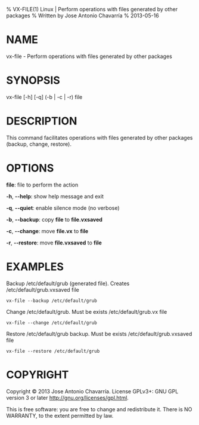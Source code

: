 % VX-FILE(1) Linux | Perform operations with files generated by other packages
% Written by Jose Antonio Chavarría
% 2013-05-16

NAME
====
vx-file - Perform operations with files generated by other packages

SYNOPSIS
========
vx-file [-h] [-q] (-b | -c | -r) file

DESCRIPTION
===========
This command facilitates operations with files generated by other packages (backup, change, restore).

OPTIONS
=======
**file**: file to perform the action

**-h**, **--help**: show help message and exit

**-q**, **--quiet**: enable silence mode (no verbose)

**-b**, **--backup**: copy **file** to **file.vxsaved**

**-c**, **--change**: move **file.vx** to **file**

**-r**, **--restore**: move **file.vxsaved** to **file**

EXAMPLES
========
Backup /etc/default/grub (generated file).  Creates /etc/default/grub.vxsaved file

    vx-file --backup /etc/default/grub

Change /etc/default/grub.  Must be exists /etc/default/grub.vx file

    vx-file --change /etc/default/grub

Restore /etc/default/grub backup.  Must be exists /etc/default/grub.vxsaved file

    vx-file --restore /etc/default/grub

COPYRIGHT
=========
Copyright © 2013 Jose Antonio Chavarría. License GPLv3+: GNU GPL version 3 or later <http://gnu.org/licenses/gpl.html>.

This is free software: you are free to change and redistribute it.  There is NO WARRANTY, to the extent permitted by law.
